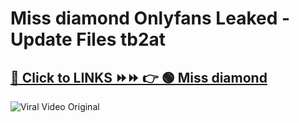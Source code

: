
 # Miss diamond Onlyfans Leaked - Update Files tb2at

## <h2><a href="https://clipsfans.com/Miss_diamond&ref=git">🔗 Click to LINKS ⏩⏩ 👉 🟢 Miss diamond </a></h2>

<a href="https://clipsfans.com/Miss_diamond&ref=git" rel="nofollow" data-target="animated-image.originalLink"><img src="https://i.ibb.co.com/xMMVF88/686577567.gif" alt="Viral Video Original" style="max-width: 100%; display: inline-block;" data-target="animated-image.originalImage"></a>

